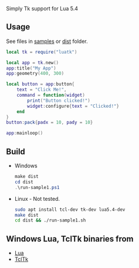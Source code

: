 Simply Tk support for Lua 5.4


## Usage

See files in [samples](samples) or [dist](dist) folder.
```lua
local tk = require("luatk")

local app = tk.new()
app:title("My App")
app:geometry(400, 300)

local button = app:button{
    text = "Click Me!",
    command = function(widget)
        print("Button clicked!")
        widget:configure{text = "Clicked!"}
    end
}
button:pack{padx = 10, pady = 10}

app:mainloop()
```


## Build

* Windows
    ```powershell
    make dist
    cd dist
    .\run-sample1.ps1
    ```

* Linux - Not tested.
    ```sh
    sudo apt install tcl-dev tk-dev lua5.4-dev
    make dist
    cd dist && ./run-sample1.sh
    ```


## Windows Lua, TclTk binaries from

* [Lua](https://github.com/edp1096/my-lua-set/blob/main/install_lua.ps1)
* [TclTk](https://github.com/edp1096/tcltk)
